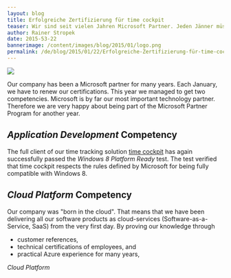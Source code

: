 ```yaml
---
layout: blog
title: Erfolgreiche Zertifizierung für time cockpit
teaser: Wir sind seit vielen Jahren Microsoft Partner. Jeden Jänner müssen wir unsere Zertifizierung erneuern. Dieses Jahr haben wir uns für zwei Kompetenzen qualifiziert.
author: Rainer Stropek
date: 2015-53-22
bannerimage: /content/images/blog/2015/01/logo.png
permalink: /de/blog/2015/01/22/Erfolgreiche-Zertifizierung-für-time-cockpit
---
```


<p xmlns="http://www.w3.org/1999/xhtml">
  <img src="{{site.baseurl}}/content/images/blog/2015/01/logo.png" />
</p><p xmlns="http://www.w3.org/1999/xhtml">Our company has been a Microsoft partner for many years. Each January, we have to renew our certifications. This year we managed to get two competencies. Microsoft is by far our most important technology partner. Therefore we are very happy about being part of the Microsoft Partner Program for another year.</p><h2 xmlns="http://www.w3.org/1999/xhtml">
  <em>Application Development</em> Competency</h2><p xmlns="http://www.w3.org/1999/xhtml">The full client of our time tracking solution <a href="http://www.timecockpit.com" target="_blank">time cockpit</a> has again successfully passed the <em>Windows 8 Platform Ready</em> test. The test verified that time cockpit respects the rules defined by Microsoft for being fully compatible with Windows 8.</p><h2 xmlns="http://www.w3.org/1999/xhtml">
  <em>Cloud Platform</em> Competency</h2><p xmlns="http://www.w3.org/1999/xhtml">Our company was "born in the cloud". That means that we have been delivering all our software products as cloud-services (Software-as-a-Service, SaaS) from the very first day. By proving our knowledge through</p><ul xmlns="http://www.w3.org/1999/xhtml">
  <li>customer references,</li>
  <li>technical certifications of employees, and</li>
  <li>practical Azure experience for many years,</li>
</ul><em xmlns="http://www.w3.org/1999/xhtml">Cloud Platform</em>